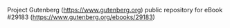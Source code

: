 Project Gutenberg (https://www.gutenberg.org) public repository for eBook #29183 (https://www.gutenberg.org/ebooks/29183)

